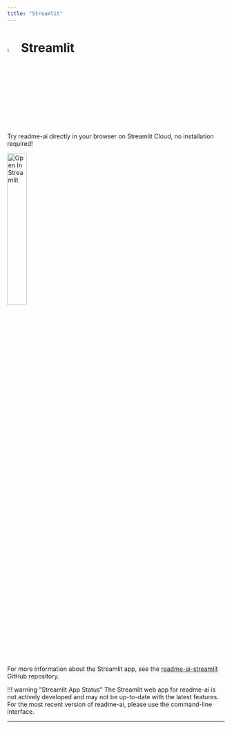 ```yaml
---
title: "Streamlit"
---
```


# <img width="4.5%" src="https://raw.githubusercontent.com/eli64s/readme-ai/63173801d4b8115d523eb1ed8e145613545095de/docs/assets/icons/streamlit.svg">&emsp13;Streamlit

Try readme-ai directly in your browser on Streamlit Cloud, no installation required!

<img src="https://static.streamlit.io/badges/streamlit_badge_black_white.svg" alt="Open In Streamlit" style="display: block; width: 30%;">

For more information about the Streamlit app, see the [readme-ai-streamlit](https://github.com/eli64s/readme-ai-streamlit) GitHub repository.

!!! warning "Streamlit App Status"
    The Streamlit web app for readme-ai is not actively developed and may not be up-to-date with the latest features. For the most recent version of readme-ai, please use the command-line interface.

---
